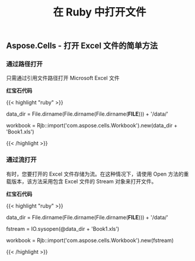﻿---
title: 在 Ruby 中打开文件
type: docs
weight: 10
url: /zh/java/opening-files-in-ruby/
---
## **Aspose.Cells - 打开 Excel 文件的简单方法**
### **通过路径打开**
只需通过引用文件路径打开 Microsoft Excel 文件

**红宝石代码**

{{< highlight "ruby" >}}

 data_dir = File.dirname(File.dirname(File.dirname(__FILE__))) + '/data/'

workbook = Rjb::import('com.aspose.cells.Workbook').new(data_dir + 'Book1.xls')

{{< /highlight >}}
### **通过流打开**
有时，您要打开的 Excel 文件存储为流。在这种情况下，请使用 Open 方法的重载版本，该方法采用包含 Excel 文件的 Stream 对象来打开文件。

**红宝石代码**

{{< highlight "ruby" >}}

 data_dir = File.dirname(File.dirname(File.dirname(__FILE__))) + '/data/'

fstream = IO.sysopen(@data_dir + 'Book1.xls')

workbook = Rjb::import('com.aspose.cells.Workbook').new(fstream)

{{< /highlight >}}
